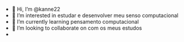 - 👋 Hi, I’m @kanne22
- 👀 I’m interested in estudar e desenvolver meu senso computacional
- 🌱 I’m currently learning pensamento computacional
- 💞️ I’m looking to collaborate on  com os meus estudos
-

<!---
kanne22/kanne22 is a ✨ special ✨ repository because its `README.md` (this file) appears on your GitHub profile.
You can click the Preview link to take a look at your changes.
--->
